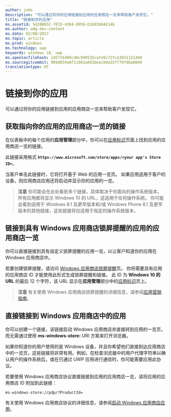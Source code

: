 ```yaml
---
author: jnHs
Description: "可以通过将你的应用链接到应用的应用商店一览来帮助客户发现它。"
title: "链接到你的应用"
ms.assetid: 5420B65C-7ECE-4364-8959-D1683684E146
ms.author: wdg-dev-content
ms.date: 02/08/2017
ms.topic: article
ms.prod: windows
ms.technology: uwp
keywords: windows 10, uwp
ms.openlocfilehash: 145716d88cd6c940535cafe9c72fce3831151460
ms.sourcegitcommit: 909d859a0f11981a8d1beac0da35f779786a6889
translationtype: HT
---
```

# <a name="link-to-your-app"></a>链接到你的应用


可以通过将你的应用链接到应用的应用商店一览来帮助客户发现它。

## <a name="getting-the-link-to-your-apps-store-listing"></a>获取指向你的应用的应用商店一览的链接


在仪表板中的每个应用的**应用管理**部分中，你可以在[应用标识](view-app-identity-details.md)页面上找到应用的应用商店一览的链接。

此链接采用格式 **`https://www.microsoft.com/store/apps/<your app's Store ID>`**。

当客户单击此链接时，它将打开基于 Web 的应用一览页。 如果应用适用于客户的设备，则应用商店应用还将启动并显示你的应用的一览。

> **注意** 你可能会在此处看到多个链接，具体取决于你面向的操作系统版本。 所有应用都将显示 Windows 10 的 URL，这适用于任何操作系统。 你可能会看到适用于 Windows 8.1 及更早版本和/或 Windows Phone 8.1 及更早版本的其他链接，这些链接将仅适用于指定的操作系统版本。

 

## <a name="linking-to-your-apps-store-listing-with-the-windows-store-badge"></a>链接到具有 Windows 应用商店锁屏提醒的应用的应用商店一览


你可以直接链接到具有自定义锁屏提醒的应用一览，以让客户知道你的应用在 Windows 应用商店中。

若要创建锁屏提醒，请访问 [Windows 应用商店锁屏提醒](http://go.microsoft.com/fwlink/p/?LinkID=534236)页。 你将需要具有应用的应用商店 ID 才能使用此形式生成锁屏提醒和链接。 此 ID 为 **Windows 10 的 URL** 的最后 12 个字符，该 URL 显示在**应用管理**部分中的[应用标识](view-app-identity-details.md)页上。

> **注意** 有关使用 Windows 应用商店锁屏提醒的详细信息，请参阅[应用营销指南](app-marketing-guidelines.md)。

 

## <a name="linking-directly-to-your-app-in-the-windows-store"></a>直接链接到 Windows 应用商店中的应用


你可以创建一个链接，该链接启动 Windows 应用商店并直接转到应用的一览页，而无需通过使用 **ms-windows-store:** URI 方案来打开浏览器。

如果你知道你的用户使用的是 Windows 设备，并且你希望他们直接到达应用商店中的一览页，这些链接将非常有用。例如，在检查浏览器中的用户代理字符串以确认用户的操作系统后，或在已通过 UWP 应用进行通信时，你可能需要应用此协议。

若要使用 Windows 应用商店协议直接链接到应用的应用商店一览，请将应用的应用商店 ID 附加到此链接：

`ms-windows-store://pdp/?ProductId=`

有关使用 Windows 应用商店协议的详细信息，请参阅[启动 Windows 应用商店应用](../launch-resume/launch-store-app.md)。

 

 




